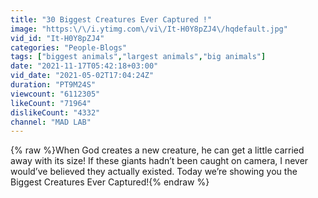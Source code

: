 ```yaml
---
title: "30 Biggest Creatures Ever Captured !"
image: "https:\/\/i.ytimg.com\/vi\/It-H0Y8pZJ4\/hqdefault.jpg"
vid_id: "It-H0Y8pZJ4"
categories: "People-Blogs"
tags: ["biggest animals","largest animals","big animals"]
date: "2021-11-17T05:42:18+03:00"
vid_date: "2021-05-02T17:04:24Z"
duration: "PT9M24S"
viewcount: "6112305"
likeCount: "71964"
dislikeCount: "4332"
channel: "MAD LAB"
---
```

{% raw %}When God creates a new creature, he can get a little carried away with its size! If these giants hadn’t been caught on camera, I never would’ve believed they actually existed. Today we’re showing you the Biggest Creatures Ever Captured!{% endraw %}
